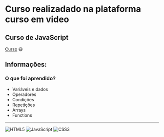 # Curso realizadado na plataforma curso em video

## Curso de JavaScript 
[Curso](https://www.cursoemvideo.com/curso/javascript/) :smiley:

## Informações: 
### O que foi aprendido?

*  Variáveis e dados
* Operadores
* Condições
* Repetições
* Arrays
* Functions
---

![HTML5](https://img.shields.io/badge/html5-%23E34F26.svg?style=for-the-badge&logo=html5&logoColor=white)
![JavaScript](https://img.shields.io/badge/javascript-%23323330.svg?style=for-the-badge&logo=javascript&logoColor=%23F7DF1E)
![CSS3](https://img.shields.io/badge/css3-%231572B6.svg?style=for-the-badge&logo=css3&logoColor=white)


